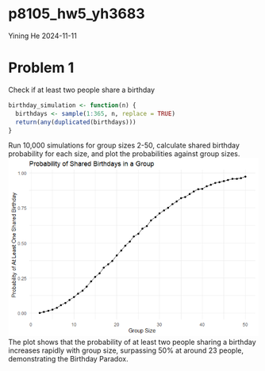 p8105_hw5_yh3683
================
Yining He
2024-11-11

# Problem 1

Check if at least two people share a birthday

``` r
birthday_simulation <- function(n) {
  birthdays <- sample(1:365, n, replace = TRUE) 
  return(any(duplicated(birthdays))) 
}
```

Run 10,000 simulations for group sizes 2-50, calculate shared birthday
probability for each size, and plot the probabilities against group
sizes.
![](p8105_hw5_yh3683_files/figure-gfm/unnamed-chunk-2-1.png)<!-- --> The
plot shows that the probability of at least two people sharing a
birthday increases rapidly with group size, surpassing 50% at around 23
people, demonstrating the Birthday Paradox.
